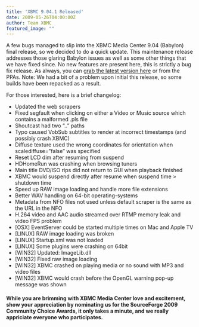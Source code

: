 ```yaml
---
title: 'XBMC 9.04.1 Released'
date: 2009-05-26T04:00:00Z
author: Team XBMC
featured_image: ""
---
```

A few bugs managed to slip into the XBMC Media Center 9.04 (Babylon) final release, so we decided to do a quick update. This maintenance release addresses those glaring Babylon issues as well as some other things that we have fixed since. No new features are present here, this is strictly a bug fix release. As always, you can [grab the latest version here](https://kodi.wiki/download/) or from the PPAs. Note: We had a bit of a problem upon initial this release, so some builds have been repacked as a result.

 For those interested, here is a brief changelog:

 
 * Updated the web scrapers
 * Fixed segfault when clicking on either a Video or Music source which contains a malformed .pls file
 * Shoutcast had two “..” paths
 * Typo caused VobSub subtitles to render at incorrect timestamps (and possibly crash XBMC)
 * Diffuse texture used the wrong coordinates for orientation when scalediffuse=”false” was specified
 * Reset LCD dim after resuming from suspend
 * HDHomeRun was crashing when browsing tuners
 * Main title DVD/ISO rips did not return to GUI when playback finished
 * XBMC would suspend directly after resume when suspend time \> shutdown time
 * Speed up RAW image loading and handle more file extensions
 * Better WAV handling on 64-bit operating-systems
 * Metadata from NFO files not used unless default scraper is the same as the URL in the NFO
 * H.264 video and AAC audio streamed over RTMP memory leak and video FPS problem
 * [OSX] EventServer could be started multiple times on Mac and Apple TV
 * [LINUX] RAW image loading was broken
 * [LINUX] Startup.xml was not loaded
 * [LINUX] Some plugins were crashing on 64bit
 * [WIN32] Updated: ImageLib.dll
 * [WIN32] Fixed raw image loading
 * [WIN32] XBMC crashed on playing media or no sound with MP3 and video files
 * [WIN32] XBMC would crash before the OpenGL warning pop-up message was shown
 
 #### While you are brimming with XBMC Media Center love and excitement, show your appreciation by nominating us for the SourceForge 2009 Community Choice Awards, it only takes a minute, and we really appriciate everyone who participates.

 